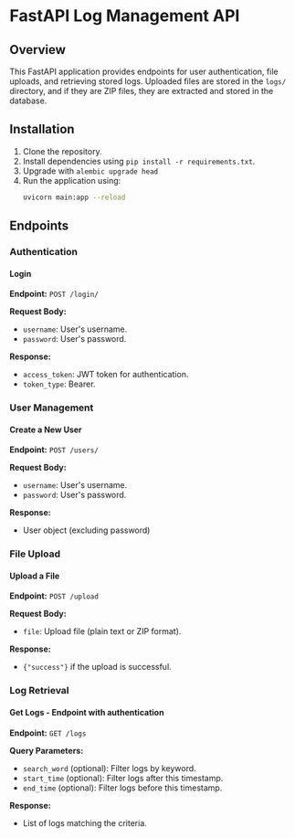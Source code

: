 # FastAPI Log Management API

## Overview
This FastAPI application provides endpoints for user authentication, file uploads, and retrieving stored logs. Uploaded files are stored in the `logs/` directory, and if they are ZIP files, they are extracted and stored in the database.

## Installation
1. Clone the repository.
2. Install dependencies using `pip install -r requirements.txt`.
3. Upgrade with `alembic upgrade head`
4. Run the application using:
   ```sh
   uvicorn main:app --reload
   ```

## Endpoints

### Authentication

#### Login
**Endpoint:** `POST /login/`

**Request Body:**
- `username`: User's username.
- `password`: User's password.

**Response:**
- `access_token`: JWT token for authentication.
- `token_type`: Bearer.



### User Management

#### Create a New User
**Endpoint:** `POST /users/`

**Request Body:**
- `username`: User's username.
- `password`: User's password.

**Response:**
- User object (excluding password)


### File Upload

#### Upload a File
**Endpoint:** `POST /upload`

**Request Body:**
- `file`: Upload file (plain text or ZIP format).

**Response:**
- `{"success"}` if the upload is successful.



### Log Retrieval

#### Get Logs - Endpoint with authentication 
**Endpoint:** `GET /logs`

**Query Parameters:**
- `search_word` (optional): Filter logs by keyword.
- `start_time` (optional): Filter logs after this timestamp.
- `end_time` (optional): Filter logs before this timestamp.

**Response:**
- List of logs matching the criteria.


